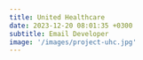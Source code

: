 ```yaml
---
title: United Healthcare
date: 2023-12-20 08:01:35 +0300
subtitle: Email Developer
image: '/images/project-uhc.jpg'
---
```


